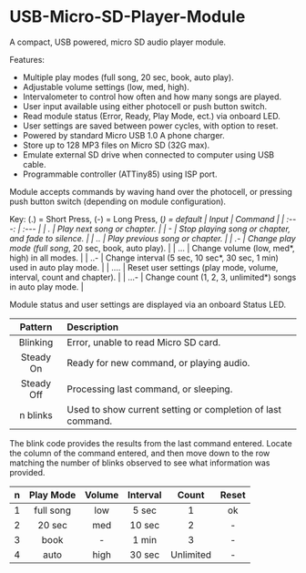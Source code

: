 # USB-Micro-SD-Player-Module
A compact, USB powered, micro SD audio player module.

Features:
 - Multiple play modes (full song, 20 sec, book, auto play).
 - Adjustable volume settings (low, med, high).
 - Intervalometer to control how often and how many songs are played.
 - User input available using either photocell or push button switch.
 - Read module status (Error, Ready, Play Mode, ect.) via onboard LED.
 - User settings are saved between power cycles, with option to reset.
 - Powered by standard Micro USB 1.0 A phone charger.
 - Store up to 128 MP3 files on Micro SD (32G max).
 - Emulate external SD drive when connected to computer using USB cable.
 - Programmable controller (ATTiny85) using ISP port.
 
Module accepts commands by waving hand over the photocell, or pressing push button switch (depending on module configuration).

Key: (.) = Short Press, (-) = Long Press, (*) = default
| Input | Command |
| :---: | :--- |
| . | Play next song or chapter. |
| - | Stop playing song or chapter, and fade to silence. |
| .. | Play previous song or chapter. |
| .- | Change play mode (full song*, 20 sec, book, auto play). |
| ... | Change volume (low, med*, high) in all modes. |
| ..- | Change interval (5 sec, 10 sec*, 30 sec, 1 min) used in auto play mode. |
| .... | Reset user settings (play mode, volume, interval, count and chapter). |
| ...- | Change count (1, 2, 3, unlimited*) songs in auto play mode. |

Module status and user settings are displayed via an onboard Status LED.

| Pattern | Description |
| :---: | :--- |
| Blinking | Error, unable to read Micro SD card. |
| Steady On | Ready for new command, or playing audio. |
| Steady Off | Processing last command, or sleeping. |
| n blinks | Used to show current setting or completion of last command. |

The blink code provides the results from the last command entered. Locate the column of the command entered, and then move down to the row matching the number of blinks observed to see what information was provided.

| n | Play Mode | Volume | Interval | Count | Reset |
| :---: | :---: |  :---: | :---: | :---: | :---: |
| 1 | full song | low | 5 sec | 1 | ok |
| 2 | 20 sec | med | 10 sec | 2 | - |
| 3 | book | - | 1 min | 3 | - |
| 4 | auto | high | 30 sec | Unlimited | - |
